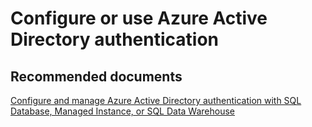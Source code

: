 <properties
	pageTitle="Azure Active Directory authentication"
	description="Azure Active Directory authentication"
	infoBubbleText="Azure Active Directory authentication"
	service=""
	resource=""
	authors="srdan-bozovic-msft"
	ms.author="srbozovi"
	displayOrder=""
	articleId="fe2d8ef5-c508-43bf-b20c-bb5f777c5efa"
	diagnosticScenario=""
	selfHelpType=""
	supportTopicIds="32637235"
	resourceTags=""
	productPesIds="16259"
	cloudEnvironments=""
/>

# Configure or use Azure Active Directory authentication
## **Recommended documents**
[Configure and manage Azure Active Directory authentication with SQL Database, Managed Instance, or SQL Data Warehouse](https://docs.microsoft.com/azure/sql-database/sql-database-aad-authentication-configure)<br>

